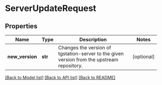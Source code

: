 # ServerUpdateRequest

## Properties
Name | Type | Description | Notes
------------ | ------------- | ------------- | -------------
**new_version** | **str** | Changes the version of tgstation-server to the given version from the upstream repository. | [optional] 

[[Back to Model list]](../README.md#documentation-for-models) [[Back to API list]](../README.md#documentation-for-api-endpoints) [[Back to README]](../README.md)

